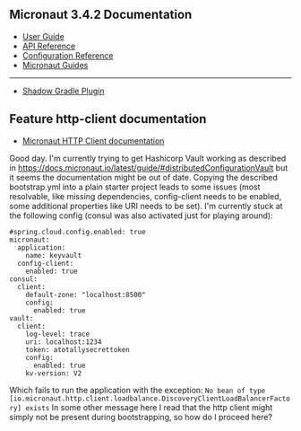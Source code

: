 ## Micronaut 3.4.2 Documentation

- [User Guide](https://docs.micronaut.io/3.4.2/guide/index.html)
- [API Reference](https://docs.micronaut.io/3.4.2/api/index.html)
- [Configuration Reference](https://docs.micronaut.io/3.4.2/guide/configurationreference.html)
- [Micronaut Guides](https://guides.micronaut.io/index.html)
---

- [Shadow Gradle Plugin](https://plugins.gradle.org/plugin/com.github.johnrengelman.shadow)
## Feature http-client documentation

- [Micronaut HTTP Client documentation](https://docs.micronaut.io/latest/guide/index.html#httpClient)



Good day. I'm currently trying to get Hashicorp Vault working as described in https://docs.micronaut.io/latest/guide/#distributedConfigurationVault but it seems the documentation might be out of date. Copying the described bootstrap.yml into a plain starter project leads to some issues (most resolvable, like missing dependencies, config-client needs to be enabled, 
some additional properties like URI needs to be set). I'm currently stuck at the following config 
(consul was also activated just for playing around):
```
#spring.cloud.config.enabled: true
micronaut:
  application:
    name: keyvault
  config-client:
    enabled: true
consul:
  client:
    default-zone: "localhost:8500"
    config:
      enabled: true
vault:
  client:
    log-level: trace
    uri: localhost:1234
    token: atotallysecrettoken
    config:
      enabled: true
    kv-version: V2
```

Which fails to run the application with the exception: 
```No bean of type [io.micronaut.http.client.loadbalance.DiscoveryClientLoadBalancerFactory] exists```
In some other message here I read that the http client might simply not be present during bootstrapping, 
so how do I proceed here? 
